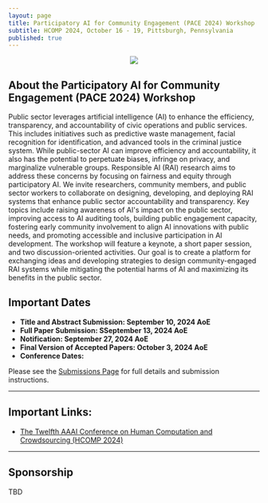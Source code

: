```yaml
---
layout: page
title: Participatory AI for Community Engagement (PACE 2024) Workshop
subtitle: HCOMP 2024, October 16 - 19, Pittsburgh, Pennsylvania
published: true
---
```

<p style="text-align:center;"><img src="{{ 'img/cover.jpeg' | relative_url }}" /></p>

## About the Participatory AI for Community Engagement (PACE 2024) Workshop

Public sector leverages artificial intelligence (AI) to enhance the efficiency, transparency, and accountability of civic operations and public services. This includes initiatives such as predictive waste management, facial recognition for identification, and advanced tools in the criminal justice system. While public-sector AI can improve efficiency and accountability, it also has the potential to perpetuate biases, infringe on privacy, and marginalize vulnerable groups. Responsible AI (RAI) research aims to address these concerns by focusing on fairness and equity through participatory AI. We invite researchers, community members, and public sector workers to collaborate on designing, developing, and deploying RAI systems that enhance public sector accountability and transparency. Key topics include raising awareness of AI's impact on the public sector, improving access to AI auditing tools, building public engagement capacity, fostering early community involvement to align AI innovations with public needs, and promoting accessible and inclusive participation in AI development. The workshop will feature a keynote, a short paper session, and two discussion-oriented activities. Our goal is to create a platform for exchanging ideas and developing strategies to design community-engaged RAI systems while mitigating the  potential harms of AI and maximizing its benefits in the public sector.

## Important Dates
* **Title and Abstract Submission: September 10, 2024 AoE** 
* **Full Paper Submission: SSeptember 13, 2024 AoE** 
* **Notification: September 27, 2024 AoE** 
* **Final Version of Accepted Papers: October 3, 2024 AoE** 
* **Conference Dates:** 

Please see the [Submissions Page](./submission) for full details and submission instructions.

---

## Important Links:
* [The Twelfth AAAI Conference on Human Computation and Crowdsourcing (HCOMP 2024)](https://www.humancomputation.com/index.html)

---

## Sponsorship

TBD
